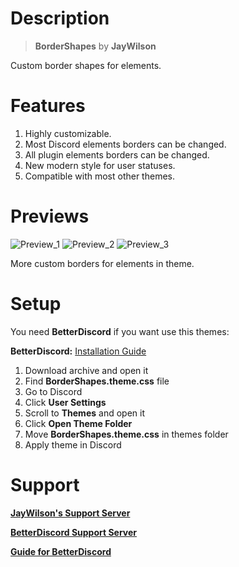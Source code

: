 # Description

> **BorderShapes** by **JayWilson**

Custom border shapes for elements.

# Features

1. Highly customizable.
2. Most Discord elements borders can be changed.
3. All plugin elements borders can be changed.
4. New modern style for user statuses.
5. Compatible with most other themes.

# Previews

![Preview_1](https://github.com/JayWilson7/BorderShapes/raw/master/Previews/Preview_1)
![Preview_2](https://github.com/JayWilson7/BorderShapes/raw/master/Previews/Preview_2)
![Preview_3](https://github.com/JayWilson7/BorderShapes/raw/master/Previews/Preview_3)

More custom borders for elements in theme.

# Setup

You need **BetterDiscord** if you want use this themes:

**BetterDiscord:** [Installation Guide](https://0x71.cc/bd/guide/#install)

1. Download archive and open it
2. Find **BorderShapes.theme.css** file
3. Go to Discord
4. Click **User Settings** 
5. Scroll to **Themes** and open it
6. Click **Open Theme Folder**
7. Move **BorderShapes.theme.css** in themes folder
8. Apply theme in Discord

# Support

[**JayWilson's Support Server**](https://discord.gg/jT9p33F)

[**BetterDiscord Support Server**](https://discord.gg/0Tmfo5ZbORCRqbAd)

[**Guide for BetterDiscord**](https://0x71.cc/bd/guide/#)
